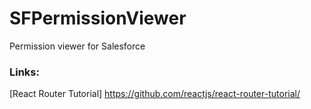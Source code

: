 # SFPermissionViewer
Permission viewer for Salesforce

### Links:

[React Router Tutorial] https://github.com/reactjs/react-router-tutorial/
